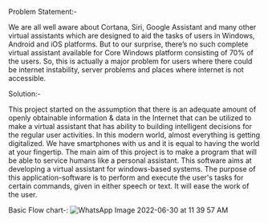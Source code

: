 Problem Statement:-

We are all well aware about Cortana, Siri, Google Assistant and many other virtual 
assistants which are designed to aid the tasks of users in Windows, Android and iOS 
platforms. But to our surprise, there’s no such complete virtual assistant available for Core 
Windows platform consisting of 70% of the users. So, this is actually a major problem for
users where there could be internet instability, server problems and places where internet is 
not accessible.

Solution:-

 This project started on the assumption that there is an adequate amount of openly 
obtainable information & data in the Internet that can be utilized to make a virtual assistant that 
has ability to building intelligent decisions for the regular user activities. In this modern world, 
almost everything is getting digitalized. We have smartphones with us and it is equal to having 
the world at your fingertip.
 The main aim of this project is to make a program that will be able to service humans 
like a personal assistant. This software aims at developing a virtual assistant for windows-based 
systems. The purpose of this application-software is to perform and execute the user's tasks for 
certain commands, given in either speech or text. It will ease the work of the user.

Basic Flow chart-:
![WhatsApp Image 2022-06-30 at 11 39 57 AM](https://user-images.githubusercontent.com/110478082/183481124-71660200-ee54-4b3e-9d6d-363bcfbf95d1.jpeg)

